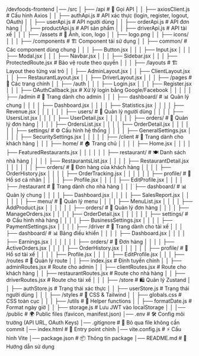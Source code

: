 /devfoods-frontend
│── /src
│   ├── /api              # 📡 Gọi API
│   │   ├── axiosClient.js # Cấu hình Axios
│   │   ├── authApi.js     # API xác thực (login, register, logout, OAuth)
│   │   ├── userApi.js     # API người dùng
│   │   ├── orderApi.js    # API đơn hàng
│   │   ├── productApi.js  # API sản phẩm
│   │   ├── driverApi.js   # API tài xế
│   │
│   ├── /assets           # 🎨 Ảnh, icon, logo
│   │   ├── logo.png
│   │   ├── icons/
│   │
│   ├── /components       # 🏗 Component tái sử dụng
│   │   ├── common/       # Các component dùng chung
│   │   │   ├── Button.jsx
│   │   │   ├── Input.jsx
│   │   │   ├── Modal.jsx
│   │   │   ├── Navbar.jsx
│   │   │   ├── Sidebar.jsx
│   │   │   ├── ProtectedRoute.jsx  # Bảo vệ route theo quyền
│   │
│   ├── /layouts          # 🏗 Layout theo từng vai trò
│   │   ├── AdminLayout.jsx
│   │   ├── ClientLayout.jsx
│   │   ├── RestaurantLayout.jsx
│   │   ├── DriverLayout.jsx
│   │
│   ├── /pages            # 📄 Các trang chính
│   │   ├── /auth
│   │   │   ├── Login.jsx
│   │   │   ├── Register.jsx
│   │   │   ├── OAuthCallback.jsx # Xử lý login bằng Google/Facebook
│   │   │
│   │   ├── /admin        # 📌 Trang dành cho admin
│   │   │   ├── dashboard/    # 📊 Quản lý chung
│   │   │   │   ├── Dashboard.jsx
│   │   │   │   ├── Statistics.jsx
│   │   │   │   ├── Revenue.jsx
│   │   │
│   │   │   ├── users/        # 👥 Quản lý người dùng
│   │   │   │   ├── UsersList.jsx
│   │   │   │   ├── UserDetail.jsx
│   │   │
│   │   │   ├── orders/       # 🛒 Quản lý đơn hàng
│   │   │   │   ├── OrdersList.jsx
│   │   │   │   ├── OrderDetail.jsx
│   │   │
│   │   │   ├── settings/     # ⚙️ Cấu hình hệ thống
│   │   │   │   ├── GeneralSettings.jsx
│   │   │   │   ├── SecuritySettings.jsx
│   │   │
│   │   ├── /client       # 📌 Trang dành cho khách hàng
│   │   │   ├── home/         # 🏠 Trang chủ
│   │   │   │   ├── Home.jsx
│   │   │   │   ├── FeaturedRestaurants.jsx
│   │   │
│   │   │   ├── restaurant/   # 🍽️ Danh sách nhà hàng
│   │   │   │   ├── RestaurantsList.jsx
│   │   │   │   ├── RestaurantDetail.jsx
│   │   │
│   │   │   ├── orders/       # 🛒 Đơn hàng của khách hàng
│   │   │   │   ├── OrderHistory.jsx
│   │   │   │   ├── OrderTracking.jsx
│   │   │
│   │   │   ├── profile/      # 👤 Hồ sơ cá nhân
│   │   │   │   ├── Profile.jsx
│   │   │   │   ├── EditProfile.jsx
│   │
│   │   ├── /restaurant   # 📌 Trang dành cho nhà hàng
│   │   │   ├── dashboard/    # 📊 Quản lý chung
│   │   │   │   ├── Dashboard.jsx
│   │   │   │   ├── SalesReport.jsx
│   │   │
│   │   │   ├── menu/         # 📜 Quản lý menu
│   │   │   │   ├── MenuList.jsx
│   │   │   │   ├── AddProduct.jsx
│   │   │
│   │   │   ├── orders/       # 🛒 Quản lý đơn hàng
│   │   │   │   ├── ManageOrders.jsx
│   │   │   │   ├── OrderDetail.jsx
│   │   │
│   │   │   ├── settings/     # ⚙️ Cấu hình nhà hàng
│   │   │   │   ├── BusinessSettings.jsx
│   │   │   │   ├── PaymentSettings.jsx
│   │
│   │   ├── /driver       # 📌 Trang dành cho tài xế
│   │   │   ├── dashboard/    # 📊 Bảng điều khiển
│   │   │   │   ├── Dashboard.jsx
│   │   │   │   ├── Earnings.jsx
│   │   │
│   │   │   ├── orders/       # 🚚 Đơn hàng
│   │   │   │   ├── ActiveOrders.jsx
│   │   │   │   ├── OrderHistory.jsx
│   │   │
│   │   │   ├── profile/      # 👤 Hồ sơ tài xế
│   │   │   │   ├── Profile.jsx
│   │   │   │   ├── EditProfile.jsx
│   │
│   ├── /routes           # 🚦 Quản lý route
│   │   ├── index.jsx      # Định tuyến chính
│   │   ├── adminRoutes.jsx  # Route cho admin
│   │   ├── clientRoutes.jsx  # Route cho khách hàng
│   │   ├── restaurantRoutes.jsx  # Route cho nhà hàng
│   │   ├── driverRoutes.jsx  # Route cho tài xế
│   │
│   ├── /store            # 🛍️ Quản lý Zustand
│   │   ├── authStore.js   # Trạng thái xác thực
│   │   ├── userStore.js   # Trạng thái người dùng
│   │
│   ├── /styles           # 🎨 CSS & Tailwind
│   │   ├── globals.css    # CSS toàn cục
│   │
│   ├── /utils            # 🔧 Helper functions
│   │   ├── formatDate.js  # Format ngày giờ
│   │   ├── storage.js     # Lưu JWT vào localStorage
│   │
│── /public               # 🌍 Public files (favicon, manifest.json)
│── .env                  # 🛠 Config môi trường (API URL, OAuth Keys)
│── .gitignore            # 🚫 Bỏ qua file không cần commit
│── index.html            # 📜 Entry point chính
│── vite.config.js        # ⚡ Cấu hình Vite
│── package.json          # 📦 Thông tin package
│── README.md             # 📖 Hướng dẫn sử dụng
